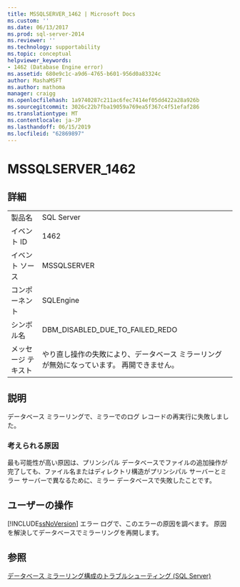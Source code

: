 ```yaml
---
title: MSSQLSERVER_1462 | Microsoft Docs
ms.custom: ''
ms.date: 06/13/2017
ms.prod: sql-server-2014
ms.reviewer: ''
ms.technology: supportability
ms.topic: conceptual
helpviewer_keywords:
- 1462 (Database Engine error)
ms.assetid: 680e9c1c-a9d6-4765-b601-956d0a83324c
author: MashaMSFT
ms.author: mathoma
manager: craigg
ms.openlocfilehash: 1a9740287c211ac6fec7414ef05dd422a28a926b
ms.sourcegitcommit: 3026c22b7fba19059a769ea5f367c4f51efaf286
ms.translationtype: MT
ms.contentlocale: ja-JP
ms.lasthandoff: 06/15/2019
ms.locfileid: "62869897"
---
```

# <a name="mssqlserver1462"></a>MSSQLSERVER_1462
    
## <a name="details"></a>詳細  
  
|||  
|-|-|  
|製品名|SQL Server|  
|イベント ID|1462|  
|イベント ソース|MSSQLSERVER|  
|コンポーネント|SQLEngine|  
|シンボル名|DBM_DISABLED_DUE_TO_FAILED_REDO|  
|メッセージ テキスト|やり直し操作の失敗により、データベース ミラーリングが無効になっています。 再開できません。|  
  
## <a name="explanation"></a>説明  
 データベース ミラーリングで、ミラーでのログ レコードの再実行に失敗しました。  
  
### <a name="possible-causes"></a>考えられる原因  
 最も可能性が高い原因は、プリンシパル データベースでファイルの追加操作が完了しても、ファイル名またはディレクトリ構造がプリンシパル サーバーとミラー サーバーで異なるために、ミラー データベースで失敗したことです。  
  
## <a name="user-action"></a>ユーザーの操作  
 [!INCLUDE[ssNoVersion](../../includes/ssnoversion-md.md)] エラー ログで、このエラーの原因を調べます。 原因を解決してデータベースでミラーリングを再開します。  
  
## <a name="see-also"></a>参照  
 [データベース ミラーリング構成のトラブルシューティング &#40;SQL Server&#41;](../../database-engine/database-mirroring/troubleshoot-database-mirroring-configuration-sql-server.md)  
  
  
